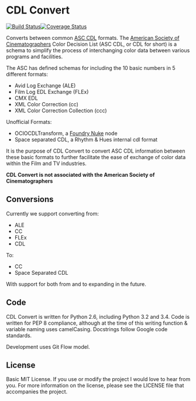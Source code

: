 CDL Convert
==========

[![Build Status](https://travis-ci.org/shidarin/cdl_convert.svg?branch=develop)](https://travis-ci.org/shidarin/cdl_convert)[![Coverage Status](https://coveralls.io/repos/shidarin/cdl_convert/badge.png?branch=develop)](https://coveralls.io/r/shidarin/cdl_convert?branch=develop)

Converts between common [ASC CDL](http://en.wikipedia.org/wiki/ASC_CDL)
formats. The [American Society of Cinematographers](http://www.theasc.com/) Color
Decision List (ASC CDL, or CDL for short) is a schema to simplify the process
of interchanging color data between various programs and facilities.

The ASC has defined schemas for including the 10 basic numbers in 5 different
formats:

* Avid Log Exchange (ALE)
* Film Log EDL Exchange (FLEx)
* CMX EDL
* XML Color Correction (cc)
* XML Color Correction Collection (ccc)

Unofficial Formats:

* OCIOCDLTransform, a [Foundry Nuke](www.thefoundry.co.uk/nuke/) node
* Space separated CDL, a Rhythm & Hues internal cdl format

It is the purpose of CDL Convert to convert ASC CDL information between these
basic formats to further facilitate the ease of exchange of color data within
the Film and TV industries.

**CDL Convert is not associated with the American Society of Cinematographers**

## Conversions

Currently we support converting from:

* ALE
* CC
* FLEx
* CDL

To:

* CC
* Space Separated CDL

With support for both from and to expanding in the future.

## Code

CDL Convert is written for Python 2.6, including Python 3.2 and 3.4. Code is
written for PEP 8 compliance, although at the time of this writing function &
variable naming uses camelCasing. Docstrings follow Google code standards.

Development uses Git Flow model.

## License

Basic MIT License. If you use or modify the project I would love to hear from
you. For more information on the license, please see the LICENSE file that
accompanies the project.